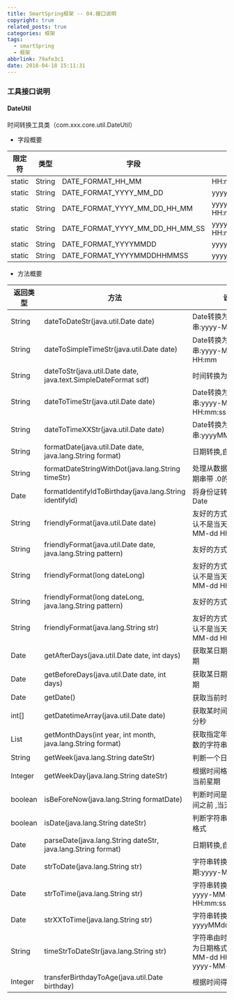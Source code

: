 ```yaml
---
title: SmartSpring框架 -- 04.接口说明
copyright: true
related_posts: true
categories: 框架
tags:
  - smartSpring
  - 框架
abbrlink: 79afe3c1
date: 2018-04-18 15:11:31
---
```

### 工具接口说明
#### DateUtil
时间转换工具类（com.xxx.core.util.DateUtil）

* 字段概要

| 限定符 | 类型 | 字段 | 说明 |
| :---: | --- | --- | --- |
| static | String	| DATE_FORMAT_HH_MM | HH:mm |
| static | String	| DATE_FORMAT_YYYY_MM_DD | yyyy-MM-dd |
| static | String	| DATE_FORMAT_YYYY_MM_DD_HH_MM | yyyy-MM-dd HH:mm |
| static | String	| DATE_FORMAT_YYYY_MM_DD_HH_MM_SS | yyyy-MM-dd HH:mm:ss |
| static | String	| DATE_FORMAT_YYYYMMDD | yyyyMMdd |
| static | String	| DATE_FORMAT_YYYYMMDDHHMMSS | yyyyMMddHHmmss |
<!-- more -->

* 方法概要

| 返回类型 | 方法 | 说明
| --- | --- |--- |
| String | dateToDateStr(java.util.Date date) | Date转换为日期字符串:yyyy-MM-dd
| String | dateToSimpleTimeStr(java.util.Date date)|Date转换为时间字符串:yyyy-MM-dd HH:mm
| String | dateToStr(java.util.Date date, java.text.SimpleDateFormat sdf) | 时间转换为字符串:sdf
| String | dateToTimeStr(java.util.Date date) | Date转换为时间字符串:yyyy-MM-dd HH:mm:ss
| String | dateToTimeXXStr(java.util.Date date) | Date转换为时间字符串:yyyyMMddHHmmss
| String | formatDate(java.util.Date date, java.lang.String format) | 日期转换,自定义格式
| String | formatDateStringWithDot(java.lang.String timeStr) | 处理从数据库查询的日期串带 .0的情况
| Date | formatIdentifyIdToBirthday(java.lang.String identifyId) | 将身份证转换为生日Date
| String | friendlyFormat(java.util.Date date) | 友好的方式显示时间 , 默认不是当天显示 yyyy-MM-dd HH:mm
| String | friendlyFormat(java.util.Date date, java.lang.String pattern) | 友好的方式显示时间
| String | friendlyFormat(long dateLong) | 友好的方式显示时间 , 默认不是当天显示 yyyy-MM-dd HH:mm
| String	 | friendlyFormat(long dateLong, java.lang.String pattern) | 友好的方式显示时间
| String | friendlyFormat(java.lang.String str) | 友好的方式显示时间 , 默认不是当天显示 yyyy-MM-dd HH:mm
| Date | getAfterDays(java.util.Date date, int days) | 获取某日期之后X天的日期
| Date | getBeforeDays(java.util.Date date, int days) | 获取某日期之前X天的日期
| Date | getDate() | 获取当前时间:Date
| int[] | getDatetimeArray(java.util.Date date) | 获取某时间的 年月日时分秒
| List | getMonthDays(int year, int month, java.lang.String format) | 获取指定年月的所有天数的字符串集合
| String | getWeek(java.lang.String dateStr) | 判断一个日期是星期几
| Integer | getWeekDay(java.lang.String dateStr) | 根据时间格式获取时间当前星期
| boolean | isBeForeNow(java.lang.String formatDate) | 判断时间是否是当前时间之前 ,当天不算
| boolean | isDate(java.lang.String dateStr) | 判断字符串是否为时间格式 
| Date | parseDate(java.lang.String dateStr, java.lang.String format) | 日期转换,自定义格式
| Date | strToDate(java.lang.String str) | 字符串转换为日期:yyyy-MM-dd
| Date | strToTime(java.lang.String str) | 字符串转换为时间: yyyy-MM-dd HH:mm:ss
| Date | strXXToTime(java.lang.String str) | 字符串转换为时间: yyyyMMddHHmmss
| String | timeStrToDateStr(java.lang.String str) | 字符串由时间格式转换为日期格式: yyyy-MM-dd HH:mm:ss → yyyy-MM-dd
| Integer | transferBirthdayToAge(java.util.Date birthday) | 根据时间得到年龄




